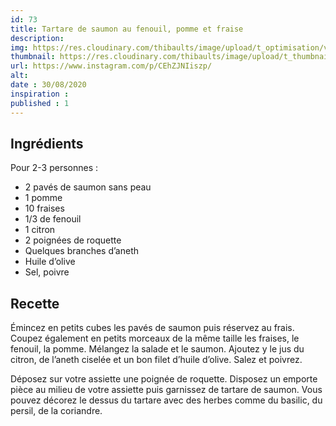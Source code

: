 ```yaml
---
id: 73
title: Tartare de saumon au fenouil, pomme et fraise
description: 
img: https://res.cloudinary.com/thibaults/image/upload/t_optimisation/v1600456020/Recipes/20200830_tartare_saumon.jpg
thumbnail: https://res.cloudinary.com/thibaults/image/upload/t_thumbnail_josie/v1600456020/Recipes/20200830_tartare_saumon.jpg
url: https://www.instagram.com/p/CEhZJNIiszp/
alt: 
date : 30/08/2020
inspiration :
published : 1
---
```


## Ingrédients
Pour 2-3 personnes :
 - 2 pavés de saumon sans peau
 - 1 pomme
 - 10 fraises
 - 1/3 de fenouil
 - 1 citron
 - 2 poignées de roquette
 - Quelques branches d’aneth
 - Huile d’olive
 - Sel, poivre

## Recette
Émincez en petits cubes les pavés de saumon puis réservez au frais. Coupez également en petits morceaux de la même taille les fraises, le fenouil, la pomme. Mélangez la salade et le saumon. Ajoutez y le jus du citron, de l’aneth ciselée et un bon filet d’huile d’olive. Salez et poivrez.

Déposez sur votre assiette une poignée de roquette. Disposez un emporte pièce au milieu de votre assiette puis garnissez de tartare de saumon. Vous pouvez décorez le dessus du tartare avec des herbes comme du basilic, du persil, de la coriandre.
